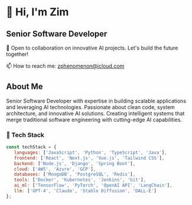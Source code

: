 # 👋 Hi, I'm Zim

## Senior Software Developer

💬 Open to collaboration on innovative AI projects. Let's build the future together!

📫 How to reach me: zphenomenon@icloud.com

## About Me
Senior Software Developer with expertise in building scalable applications and leveraging AI technologies. Passionate about clean code, system architecture, and innovative AI solutions. Creating intelligent systems that merge traditional software engineering with cutting-edge AI capabilities.

### 🔨 Tech Stack
```javascript
const techStack = {
   languages: ['JavaScript', 'Python', 'TypeScript', 'Java'],
   frontend: ['React', 'Next.js', 'Vue.js', 'Tailwind CSS'],
   backend: ['Node.js', 'Django', 'Spring Boot'],
   cloud: ['AWS', 'Azure', 'GCP'],
   databases: ['MongoDB', 'PostgreSQL', 'Redis'],
   tools: ['Docker', 'Kubernetes', 'Jenkins', 'Git'],
   ai_ml: ['TensorFlow', 'PyTorch', 'OpenAI API', 'LangChain'],
   llm: ['GPT-4', 'Claude', 'Stable Diffusion', 'DALL-E']
};
